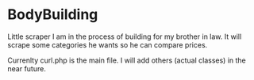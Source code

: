 # BodyBuilding
Little scraper I am in the process of building for my brother in law.  It will scrape some categories he wants so he can compare prices.

Currenlty curl.php is the main file.  I will add others (actual classes) in the near future.
